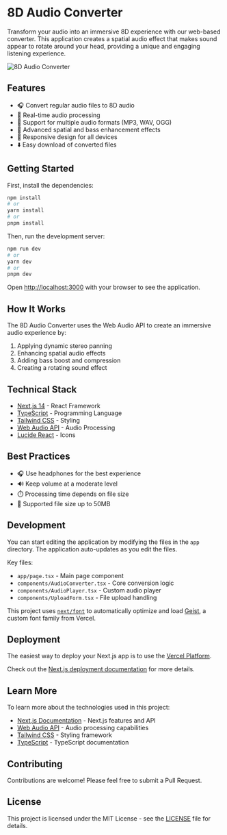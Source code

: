 # 8D Audio Converter

Transform your audio into an immersive 8D experience with our web-based converter. This application creates a spatial audio effect that makes sound appear to rotate around your head, providing a unique and engaging listening experience.

![8D Audio Converter](public/preview.png)

## Features

- 🎧 Convert regular audio files to 8D audio
- 🔄 Real-time audio processing
- 🎵 Support for multiple audio formats (MP3, WAV, OGG)
- 💫 Advanced spatial and bass enhancement effects
- 📱 Responsive design for all devices
- ⬇️ Easy download of converted files

## Getting Started

First, install the dependencies:

```bash
npm install
# or
yarn install
# or
pnpm install
```

Then, run the development server:

```bash
npm run dev
# or
yarn dev
# or
pnpm dev
```

Open [http://localhost:3000](http://localhost:3000) with your browser to see the application.

## How It Works

The 8D Audio Converter uses the Web Audio API to create an immersive audio experience by:
1. Applying dynamic stereo panning
2. Enhancing spatial audio effects
3. Adding bass boost and compression
4. Creating a rotating sound effect

## Technical Stack

- [Next.js 14](https://nextjs.org/) - React Framework
- [TypeScript](https://www.typescriptlang.org/) - Programming Language
- [Tailwind CSS](https://tailwindcss.com/) - Styling
- [Web Audio API](https://developer.mozilla.org/en-US/docs/Web/API/Web_Audio_API) - Audio Processing
- [Lucide React](https://lucide.dev/) - Icons

## Best Practices

- 🎧 Use headphones for the best experience
- 🔊 Keep volume at a moderate level
- ⏱️ Processing time depends on file size
- 💾 Supported file size up to 50MB

## Development

You can start editing the application by modifying the files in the `app` directory. The application auto-updates as you edit the files.

Key files:
- `app/page.tsx` - Main page component
- `components/AudioConverter.tsx` - Core conversion logic
- `components/AudioPlayer.tsx` - Custom audio player
- `components/UploadForm.tsx` - File upload handling

This project uses [`next/font`](https://nextjs.org/docs/app/building-your-application/optimizing/fonts) to automatically optimize and load [Geist](https://vercel.com/font), a custom font family from Vercel.

## Deployment

The easiest way to deploy your Next.js app is to use the [Vercel Platform](https://vercel.com/new?utm_medium=default-template&filter=next.js&utm_source=create-next-app&utm_campaign=create-next-app-readme).

Check out the [Next.js deployment documentation](https://nextjs.org/docs/app/building-your-application/deploying) for more details.

## Learn More

To learn more about the technologies used in this project:

- [Next.js Documentation](https://nextjs.org/docs) - Next.js features and API
- [Web Audio API](https://developer.mozilla.org/en-US/docs/Web/API/Web_Audio_API) - Audio processing capabilities
- [Tailwind CSS](https://tailwindcss.com/docs) - Styling framework
- [TypeScript](https://www.typescriptlang.org/docs/) - TypeScript documentation

## Contributing

Contributions are welcome! Please feel free to submit a Pull Request.

## License

This project is licensed under the MIT License - see the [LICENSE](LICENSE) file for details.